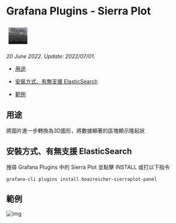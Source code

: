 # Grafana Plugins - Sierra Plot 

![img](Sierra_Plot_icon.png)

*20 June 2022. Update: 2022/07/01.*

* [用途](#use)

* [安裝方式、有無支援 ElasticSearch](#install)

* [範例](#example)

<h2 id="use">用途</h2>

將圖片進一步轉換為3D圖形，將數據顯著的區塊顯示隆起狀

<h2 id="install">安裝方式、有無支援 ElasticSearch</h2>

搜尋 Grafana Plugins 中的 Sierra Plot 並點擊 INSTALL 或打以下指令

    grafana-cli plugins install boazreicher-sierraplot-panel

<h2 id="example">範例</h2>

![img](AJAX.png)

